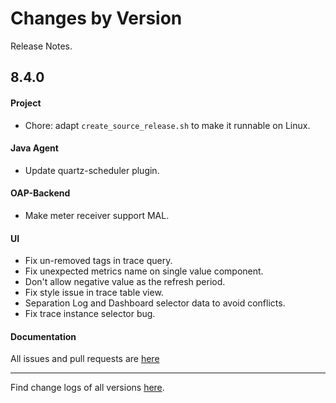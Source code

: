Changes by Version
==================
Release Notes.

8.4.0
------------------
#### Project
* Chore: adapt `create_source_release.sh` to make it runnable on Linux.

#### Java Agent
* Update quartz-scheduler plugin.

#### OAP-Backend
* Make meter receiver support MAL.

#### UI
* Fix un-removed tags in trace query.
* Fix unexpected metrics name on single value component.
* Don't allow negative value as the refresh period.
* Fix style issue in trace table view.
* Separation Log and Dashboard selector data to avoid conflicts.
* Fix trace instance selector bug.

#### Documentation


All issues and pull requests are [here](https://github.com/apache/skywalking/milestone/68?closed=1)

------------------
Find change logs of all versions [here](changes).
